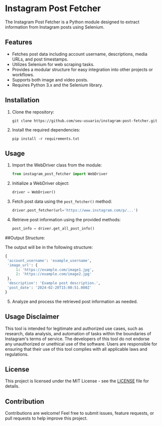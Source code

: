 # Instagram Post Fetcher

The Instagram Post Fetcher is a Python module designed to extract information from Instagram posts using Selenium.

## Features

- Fetches post data including account username, descriptions, media URLs, and post timestamps.
- Utilizes Selenium for web scraping tasks.
- Provides a modular structure for easy integration into other projects or workflows.
- Supports both image and video posts.
- Requires Python 3.x and the Selenium library.

## Installation

1. Clone the repository:
   ```
   git clone https://github.com/seu-usuario/instagram-post-fetcher.git
   ```

2. Install the required dependencies:
   ```
   pip install -r requirements.txt
   ```

## Usage

1. Import the WebDriver class from the module:
   ```python
   from instagram_post_fetcher import WebDriver
   ```

2. Initialize a WebDriver object:
   ```python
   driver = WebDriver()
   ```

3. Fetch post data using the `post_fetcher()` method:
   ```python
   driver.post_fetcher(url='https://www.instagram.com/p/...')
   ```

4. Retrieve post information using the provided methods:
   ```python
   post_info = driver.get_all_post_info()
   ```

##Output Structure:

The output will be in the following structure:

   ```python
   {
    'account_username': 'example_username',
    'image_url': {
        1: 'https://example.com/image1.jpg',
        2: 'https://example.com/image2.jpg'
    },
    'description': 'Example post description.',
    'post_date': '2024-02-20T15:00:51.000Z'
   }
   ```

5. Analyze and process the retrieved post information as needed.

## Usage Disclaimer

This tool is intended for legitimate and authorized use cases, such as research, data analysis, and automation of tasks within the boundaries of Instagram's terms of service. The developers of this tool do not endorse any unauthorized or unethical use of the software. Users are responsible for ensuring that their use of this tool complies with all applicable laws and regulations.

## License

This project is licensed under the MIT License - see the [LICENSE](LICENSE) file for details.

## Contribution

Contributions are welcome! Feel free to submit issues, feature requests, or pull requests to help improve this project.
